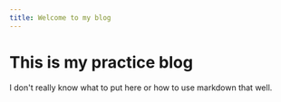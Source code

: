 ```yaml
---
title: Welcome to my blog
---
```

# This is my practice blog

<p>I don't really know what to put here or how to use markdown that well.</p>


